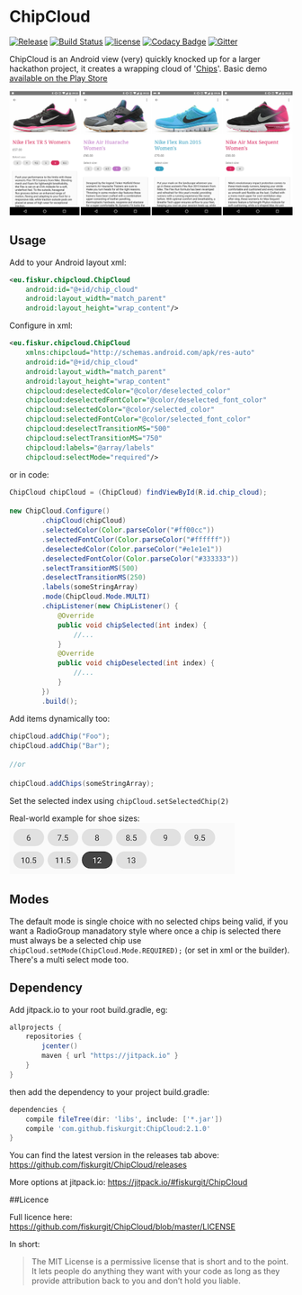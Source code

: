 # ChipCloud
[![Release](https://jitpack.io/v/fiskurgit/ChipCloud.svg)](https://jitpack.io/#fiskurgit/ChipCloud) [![Build Status](https://travis-ci.org/fiskurgit/ChipCloud.svg?branch=master)](https://travis-ci.org/fiskurgit/ChipCloud) [![license](https://img.shields.io/github/license/mashape/apistatus.svg?maxAge=2592000)](https://github.com/fiskurgit/ChipCloud/blob/master/LICENSE) [![Codacy Badge](https://api.codacy.com/project/badge/Grade/55d686ee370d494b9f7f7e6636c0c294)](https://www.codacy.com/app/fiskur/ChipCloud?utm_source=github.com&amp;utm_medium=referral&amp;utm_content=fiskurgit/ChipCloud&amp;utm_campaign=Badge_Grade) [![Gitter](https://img.shields.io/gitter/room/nwjs/nw.js.svg?maxAge=2592000)](https://gitter.im/fiskurgit/fiskur) 

ChipCloud is an Android view (very) quickly knocked up for a larger hackathon project, it creates a wrapping cloud of '[Chips](https://www.google.com/design/spec/components/chips.html)'. Basic demo [available on the Play Store](https://play.google.com/store/apps/details?id=eu.fiskur.chipclouddemo) 

![Trainer Sizes](images/trainer_sizes.png)

## Usage

Add to your Android layout xml:
```xml
<eu.fiskur.chipcloud.ChipCloud
    android:id="@+id/chip_cloud"
    android:layout_width="match_parent"
    android:layout_height="wrap_content"/>
```

Configure in xml:  
```xml
<eu.fiskur.chipcloud.ChipCloud
    xmlns:chipcloud="http://schemas.android.com/apk/res-auto"
    android:id="@+id/chip_cloud"
    android:layout_width="match_parent"
    android:layout_height="wrap_content"
    chipcloud:deselectedColor="@color/deselected_color"
    chipcloud:deselectedFontColor="@color/deselected_font_color"
    chipcloud:selectedColor="@color/selected_color"
    chipcloud:selectedFontColor="@color/selected_font_color"
    chipcloud:deselectTransitionMS="500"
    chipcloud:selectTransitionMS="750"
    chipcloud:labels="@array/labels"
    chipcloud:selectMode="required"/>
```
or in code:  
```java
ChipCloud chipCloud = (ChipCloud) findViewById(R.id.chip_cloud);

new ChipCloud.Configure()
        .chipCloud(chipCloud)
        .selectedColor(Color.parseColor("#ff00cc"))
        .selectedFontColor(Color.parseColor("#ffffff"))
        .deselectedColor(Color.parseColor("#e1e1e1"))
        .deselectedFontColor(Color.parseColor("#333333"))
        .selectTransitionMS(500)
        .deselectTransitionMS(250)
        .labels(someStringArray)
        .mode(ChipCloud.Mode.MULTI)
        .chipListener(new ChipListener() {
            @Override
            public void chipSelected(int index) {
                //...
            }
            @Override
            public void chipDeselected(int index) {
                //...
            }
        })
        .build();
```

Add items dynamically too:
```java
chipCloud.addChip("Foo");
chipCloud.addChip("Bar");

//or

chipCloud.addChips(someStringArray);
```

Set the selected index using ```chipCloud.setSelectedChip(2)```

Real-world example for shoe sizes:  
![Shoe Sizes](images/wrapping_example.png)

## Modes

The default mode is single choice with no selected chips being valid, if you want a RadioGroup manadatory style where once a chip is selected there must always be a selected chip use ```chipCloud.setMode(ChipCloud.Mode.REQUIRED);``` (or set in xml or the builder). There's a multi select mode too.

## Dependency

Add jitpack.io to your root build.gradle, eg:

```groovy
allprojects {
    repositories {
        jcenter()
        maven { url "https://jitpack.io" }
    }
}
```

then add the dependency to your project build.gradle:

```groovy
dependencies {
    compile fileTree(dir: 'libs', include: ['*.jar'])
    compile 'com.github.fiskurgit:ChipCloud:2.1.0'
}
```
You can find the latest version in the releases tab above: https://github.com/fiskurgit/ChipCloud/releases

More options at jitpack.io: https://jitpack.io/#fiskurgit/ChipCloud

##Licence

Full licence here: https://github.com/fiskurgit/ChipCloud/blob/master/LICENSE

In short:

> The MIT License is a permissive license that is short and to the point. It lets people do anything they want with your code as long as they provide attribution back to you and don’t hold you liable.
